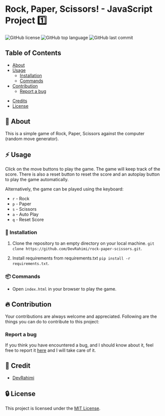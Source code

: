 # Rock, Paper, Scissors! - JavaScript Project 1️⃣

![GitHub license](https://img.shields.io/badge/license-MIT-blue.svg)
![GitHub top language](https://img.shields.io/github/languages/top/DevRahimi/rock-paper-scissors)
![GitHub last commit](https://img.shields.io/github/last-commit/DevRahimi/rock-paper-scissors)

## Table of Contents 

* [About](#beginner-about)
* [Usage](#zap-usage)
  - [Installation](#electric_plug-installation)
  - [Commands](#package-commands)
* [Contribution](#fire-contribution)
  - [Report a bug](#report-a-bug)
<!-- - [Gallery](#camera-gallery) -->
* [Credits](#credits)
* [License](#license)

##  :beginner: About

This is a simple game of Rock, Paper, Scissors against the computer (random move generator).

##  :zap: Usage

Click on the move buttons to play the game. The game will keep track of the score. There is also a reset button to reset the score and an autoplay button to play the game automatically.

Alternatively, the game can be played using the keyboard:

* `r` - Rock
* `p` - Paper
* `s` - Scissors
* `a` - Auto Play
* `q` - Reset Score

###  :electric_plug: Installation

1. Clone the repository to an empty directory on your local machine.
`git clone https://github.com/DevRahimi/rock-paper-scissors.git`.

2. Install requirements from requirements.txt `pip install -r requirements.txt`.

### :package: Commands

* Open `index.html` in your browser to play the game.


##  :fire: Contribution

Your contributions are always welcome and appreciated. Following are the things you can do to contribute to this project:

###  Report a bug
If you think you have encountered a bug, and I should know about it, feel free to report it [here](https://github.com/DevRahimi/rock-paper-scissors/issues) and I will take care of it.


<!-- ##  :camera: Gallery

![Rock, Paper, Scissors!](./assets/images/rock-paper-scissors.png) -->

## :star2: Credit

* [DevRahimi](https://github.com/DevRahimi/)

##  :lock: License

This project is licensed under the [MIT License](LICENSE.md).
